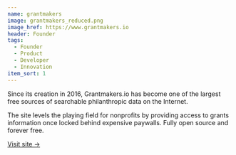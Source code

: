 ```yaml
---
name: grantmakers
image: grantmakers_reduced.png
image_href: https://www.grantmakers.io
header: Founder
tags:
  - Founder
  - Product
  - Developer
  - Innovation
item_sort: 1
---
```

Since its creation in 2016, Grantmakers.io has become one of the largest free sources of searchable philanthropic data on the Internet.

The site levels the playing field for nonprofits by providing access to grants information once locked behind expensive paywalls. Fully open source and forever free.
 
[Visit site →](https://www.grantmakers.io/)
